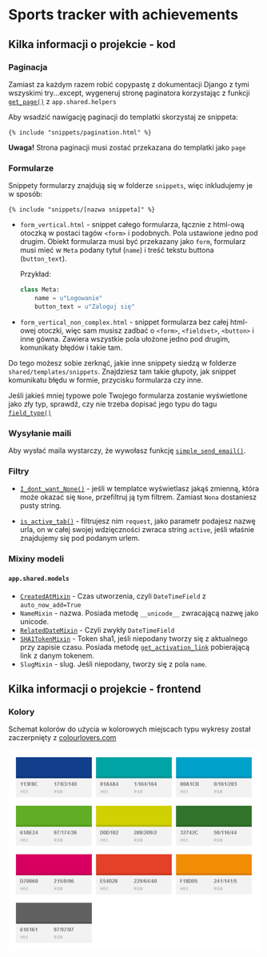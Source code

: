 Sports tracker with achievements
================================

Kilka informacji o projekcie - kod
----------------------------------

### Paginacja

Zamiast za każdym razem robić copypastę z dokumentacji Django z tymi wszyskimi
try...except, wygeneruj stronę paginatora korzystając z funkcji
[`get_page()`](http://sports-tracker-with-achievements.readthedocs.org/en/latest/static/modules/shared/helpers.html#shared.helpers.get_page) z `app.shared.helpers`

Aby wsadzić nawigację paginacji do templatki skorzystaj ze snippeta:

```django
{% include "snippets/pagination.html" %}
```

**Uwaga!** Strona paginacji musi zostać przekazana do templatki jako `page`


### Formularze

Snippety formularzy znajdują się w folderze `snippets`, więc inkludujemy je w
sposób:

```django
{% include "snippets/[nazwa snippeta]" %}
```

*   `form_vertical.html` - snippet całego formularza, łącznie z html-ową
    otoczką w postaci tagów `<form>` i podobnych. Pola ustawione jedno pod
    drugim. Obiekt formularza musi być przekazany jako `form`, formularz musi
    mieć w `Meta` podany tytuł (`name`) i treść tekstu buttona (`button_text`).

    Przykład:
    ```python
    class Meta:
        name = u"Logowanie"
        button_text = u"Zaloguj się"
    ```

*   `form_vertical_non_complex.html` - snippet formularza bez całej html-owej
    otoczki, więc sam musisz zadbać o `<form>`, `<fieldset>`, `<button>` i
    inne gówna. Zawiera wszystkie pola ułożone jedno pod drugim, komunikaty
    błędów i takie tam.

Do tego możesz sobie zerknąć, jakie inne snippety siedzą w folderze
`shared/templates/snippets`. Znajdziesz tam takie głupoty, jak snippet
komunikatu błędu w formie, przycisku formularza czy inne.

Jeśli jakieś mniej typowe pole Twojego formularza zostanie wyświetlone jako zły
typ, sprawdź, czy nie trzeba dopisać jego typu do tagu [`field_type()`](http://sports-tracker-with-achievements.readthedocs.org/en/latest/static/modules/shared/templatetags/shared_filters.html#shared.templatetags.shared_filters.field_type)


### Wysyłanie maili

Aby wysłać maila wystarczy, że wywołasz funkcję [`simple_send_email()`](http://sports-tracker-with-achievements.readthedocs.org/en/latest/static/modules/shared/helpers.html#shared.helpers.simple_send_email).


### Filtry

* [`I_dont_want_None()`](http://sports-tracker-with-achievements.readthedocs.org/en/latest/static/modules/shared/templatetags/shared_filters.html#shared.templatetags.shared_filters.I_dont_want_None) -
  jeśli w templatce wyświetlasz jakąś zmienną, która może okazać się `None`,
  przefiltruj ją tym filtrem. Zamiast `Nona` dostaniesz pusty string.

* [`is_active_tab()`](http://sports-tracker-with-achievements.readthedocs.org/en/latest/static/modules/shared/templatetags/shared_tags.html#shared.templatetags.shared_tags.is_active_tab) -
  filtrujesz nim `request`, jako parametr podajesz nazwę urla, on w całej
  swojej wdzięczności zwraca string `active`, jeśli właśnie znajdujemy się pod
  podanym urlem.


### Mixiny modeli

#### `app.shared.models`

* [`CreatedAtMixin`](http://sports-tracker-with-achievements.readthedocs.org/en/latest/static/modules/shared/models.html#shared.models.CreatedAtMixin) -
  Czas utworzenia, czyli `DateTimeField` z `auto_now_add=True`
* `NameMixin` - nazwa. Posiada metodę `__unicode__` zwracającą nazwę jako
  unicode.
* [`RelatedDateMixin`](http://sports-tracker-with-achievements.readthedocs.org/en/latest/static/modules/shared/models.html#shared.models.RelatedDateMixin) -
  Czyli zwykły `DateTimeField`
* [`SHA1TokenMixin`](http://sports-tracker-with-achievements.readthedocs.org/en/latest/static/modules/shared/models.html#shared.models.SHA1TokenMixin) -
  Token sha1, jeśli niepodany tworzy się z aktualnego przy zapisie czasu.
  Posiada metodę [`get_activation_link`](http://sports-tracker-with-achievements.readthedocs.org/en/latest/static/modules/shared/models.html#shared.models.SHA1TokenMixin.get_activation_link)
  pobierającą link z danym tokenem.
* `SlugMixin` - slug. Jeśli niepodany, tworzy się z pola `name`.


Kilka informacji o projekcie - frontend
---------------------------------------

### Kolory

Schemat kolorów do użycia w kolorowych miejscach typu wykresy został
zaczerpnięty z [colourlovers.com](http://www.colourlovers.com/business/trends/branding/7880/Papeterie_Haute-Ville_Logo)

![kolory](docs/colors.png)
